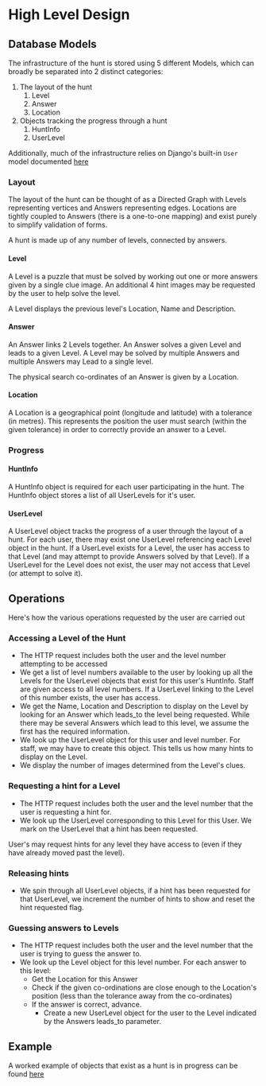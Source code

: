 # High Level Design

## Database Models

The infrastructure of the hunt is stored using 5 different Models, which can broadly be separated into 2 distinct categories:
1. The layout of the hunt
	1. Level
	1. Answer
	1. Location
1. Objects tracking the progress through a hunt
	1. HuntInfo
	1. UserLevel

Additionally, much of the infrastructure relies on Django's built-in `User` model documented [here](https://docs.djangoproject.com/en/3.0/ref/contrib/auth/#django.contrib.auth.models.User)

### Layout

The layout of the hunt can be thought of as a Directed Graph with Levels representing vertices and Answers representing edges. Locations are tightly coupled to Answers (there is a one-to-one mapping) and exist purely to simplify validation of forms.

A hunt is made up of any number of levels, connected by answers.

#### Level

A Level is a puzzle that must be solved by working out one or more answers given by a single clue image. An additional 4 hint images may be requested by the user to help solve the level. 

A Level displays the previous level's Location, Name and Description. 

#### Answer

An Answer links 2 Levels together. An Answer solves a given Level and leads to a given Level. A Level may be solved by multiple Answers and multiple Answers may Lead
to a single level.

The physical search co-ordinates of an Answer is given by a Location.

#### Location

A Location is a geographical point (longitude and latitude) with a tolerance (in metres). This represents the position the user must search (within the given tolerance) in order to correctly provide an answer to a Level.

### Progress

#### HuntInfo

A HuntInfo object is required for each user participating in the hunt. The HuntInfo object stores a list of all UserLevels for it's user.

#### UserLevel

A UserLevel object tracks the progress of a user through the layout of a hunt. For each user, there may exist one UserLevel referencing each Level object in the hunt. If a UserLevel exists for a Level, the user has access to that Level (and may attempt to provide Answers solved by that Level). If a UserLevel for the Level does not exist, the user may not access that Level (or attempt to solve it).

## Operations

Here's how the various operations requested by the user are carried out

### Accessing a Level of the Hunt

* The HTTP request includes both the user and the level number attempting to be accessed
* We get a list of level numbers available to the user by looking up all the Levels for the UserLevel objects that exist for this user's HuntInfo. Staff are given access to all level numbers. If a UserLevel linking to the Level of this number exists, the user has access.
* We get the Name, Location and Description to display on the Level by looking for an Answer which leads_to the level being requested. While there may be several Answers which lead to this level, we assume the first has the required information.
* We look up the UserLevel object for this user and level number. For staff, we may have to create this object. This tells us how many hints to display on the Level.
* We display the number of images determined from the Level's clues.

### Requesting a hint for a Level

* The HTTP request includes both the user and the level number that the user is requesting a hint for.
* We look up the UserLevel corresponding to this Level for this User. We mark on the UserLevel that a hint has been requested.

User's may request hints for any level they have access to (even if they have already moved past the level).

### Releasing hints

* We spin through all UserLevel objects, if a hint has been requested for that UserLevel, we increment the number of hints to show and reset the hint requested flag.

### Guessing answers to Levels

* The HTTP request includes both the user and the level number that the user is trying to guess the answer to.
* We look up the Level object for this level number. For each answer to this level:
	* Get the Location for this Answer
	* Check if the given co-ordinations are close enough to the Location's position (less than the tolerance away from the co-ordinates)
	* If the answer is correct, advance.
		* Create a new UserLevel object for the user to the Level indicated by the Answers leads_to parameter.

## Example

A worked example of objects that exist as a hunt is in progress can be found [here](ExampleObjects.md)
